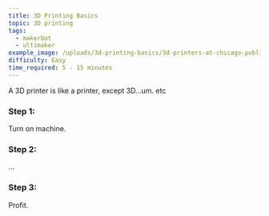 ```yaml
---
title: 3D Printing Basics
topic: 3D printing
tags:
  - makerbot
  - ultimaker
example_image: /uploads/3d-printing-basics/3d-printers-at-chicago-public-library.jpg
difficulty: Easy
time_required: 5 - 15 minutes
---
```


A 3D printer is like a printer, except 3D…um. etc

### Step 1:

Turn on machine.

### Step 2:

…

### Step 3:

Profit.